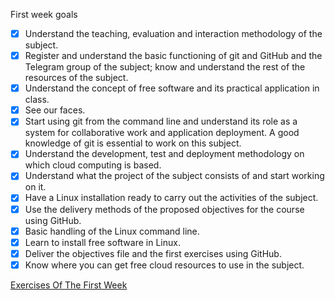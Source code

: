 First week goals
- [x] Understand the teaching, evaluation and interaction methodology of the subject.
- [x] Register and understand the basic functioning of git and GitHub and the Telegram group of the subject; know and understand the rest of the resources of the subject.
- [x] Understand the concept of free software and its practical application in class.
- [x] See our faces.
- [x] Start using git from the command line and understand its role as a system for collaborative work and application deployment. A good knowledge of git is essential to work on this subject.
- [x] Understand the development, test and deployment methodology on which cloud computing is based.
- [x] Understand what the project of the subject consists of and start working on it.
- [x] Have a Linux installation ready to carry out the activities of the subject.
- [x] Use the delivery methods of the proposed objectives for the course using GitHub.
- [x] Basic handling of the Linux command line.
- [x] Learn to install free software in Linux.
- [x] Deliver the objectives file and the first exercises using GitHub.
- [x] Know where you can get free cloud resources to use in the subject.

[Exercises Of The First Week](https://github.com/khawla-banydomi/CC-exercises-repo/tree/main/exercises-first-week)
